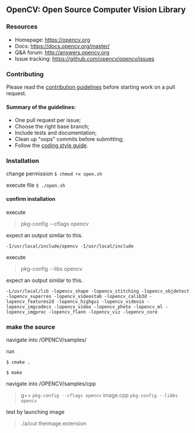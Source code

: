 ## OpenCV: Open Source Computer Vision Library

### Resources

* Homepage: <https://opencv.org>
* Docs: <https://docs.opencv.org/master/>
* Q&A forum: <http://answers.opencv.org>
* Issue tracking: <https://github.com/opencv/opencv/issues>

### Contributing

Please read the [contribution guidelines](https://github.com/opencv/opencv/wiki/How_to_contribute) before starting work on a pull request.

#### Summary of the guidelines:

* One pull request per issue;
* Choose the right base branch;
* Include tests and documentation;
* Clean up "oops" commits before submitting;
* Follow the [coding style guide](https://github.com/opencv/opencv/wiki/Coding_Style_Guide).

### Installation 

change permission
``` $ chmod +x open.sh ```

execute file
``` $ ./open.sh ```

#### confirm installation
execute

> pkg-config --cflags opencv

expect an output similar to this.

``` 
-I/usr/local/include/opencv -I/usr/local/include
```
execute

> pkg-config --libs opencv

expect an output similar to this.

```
-L/usr/local/lib -lopencv_shape -lopencv_stitching -lopencv_objdetect -lopencv_superres -lopencv_videostab -lopencv_calib3d -lopencv_features2d -lopencv_highgui -lopencv_videoio -lopencv_imgcodecs -lopencv_video -lopencv_photo -lopencv_ml -lopencv_imgproc -lopencv_flann -lopencv_viz -lopencv_core
```

### make the source

 navigate into /OPENCV/samples/
 
 run 
 
 ``` $ cmake . ```
 
 ```$ make ```
 
 navigate into /OPENCV/samples/cpp
 
> g++ `pkg-config --cflags opencv` image.cpp `pkg-config --liAbs opencv`
 
 test by launching image
 
 > ./a/out theimage.extension
